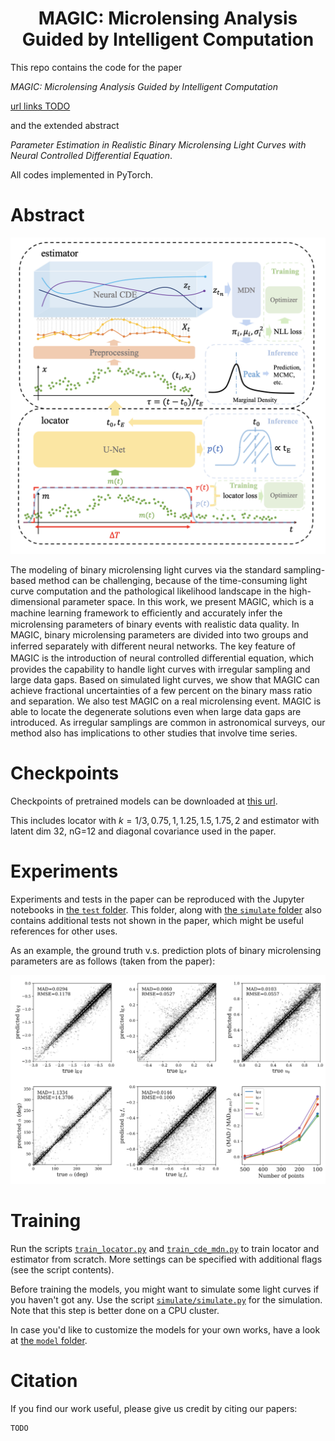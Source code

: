 # <center> MAGIC: Microlensing Analysis Guided by Intelligent Computation

This repo contains the code for the paper 

*MAGIC: Microlensing Analysis Guided by Intelligent Computation*

[url links TODO]()

and the extended abstract 

*Parameter Estimation in Realistic Binary Microlensing Light Curves with Neural Controlled Differential Equation*.

All codes implemented in PyTorch.

# Abstract

![Schematic Overview.](./figs/model.png#pic_center=200x)

The modeling of binary microlensing light curves via the standard sampling-based method can be challenging, because of the time-consuming light curve computation and the pathological likelihood landscape in the high-dimensional parameter space. In this work, we present MAGIC, which is a machine learning framework to eﬃciently and accurately infer the microlensing parameters of binary events with realistic data quality. In MAGIC, binary microlensing parameters are divided into two groups and inferred separately with diﬀerent neural networks. The key feature of MAGIC is the introduction of neural controlled diﬀerential equation, which provides the capability to handle light curves with irregular sampling and large data gaps. Based on simulated light curves, we show that MAGIC can achieve fractional uncertainties of a few percent on the binary mass ratio and separation. We also test MAGIC on a real microlensing event. MAGIC is able to locate the degenerate solutions even when large data gaps are introduced. As irregular samplings are common in astronomical surveys, our method also has implications to other studies that involve time series.

# Checkpoints
Checkpoints of pretrained models can be downloaded at [this url](https://cloud.tsinghua.edu.cn/d/c81144404fbe4f0f89cd/).

This includes locator with $k=1/3, 0.75, 1, 1.25, 1.5, 1.75, 2$ and estimator with latent dim 32, nG=12 and diagonal covariance used in the paper.

# Experiments
Experiments and tests in the paper can be reproduced with the Jupyter notebooks in [the `test` folder](./test/). This folder, along with [the `simulate` folder](./simulate/) also contains additional tests not shown in the paper, which might be useful references for other uses.

As an example, the ground truth v.s. prediction plots of binary microlensing parameters are as follows (taken from the paper):

![](./figs/param.png#pic_center=200x)

# Training
Run the scripts [`train_locator.py`](./train_locator.py) and [`train_cde_mdn.py`](./train_cde_mdn.py) to train locator and estimator from scratch. More settings can be specified with additional flags (see the script contents).

Before training the models, you might want to simulate some light curves if you haven't got any. Use the script [`simulate/simulate.py`](./simulate/simulate.py) for the simulation. Note that this step is better done on a CPU cluster.

In case you'd like to customize the models for your own works, have a look at [the `model` folder](./model/).

# Citation
If you find our work useful, please give us credit by citing our papers:
```
TODO
```